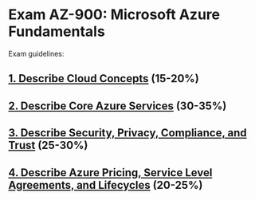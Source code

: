 # Exam AZ-900: Microsoft Azure Fundamentals

Exam guidelines:

## [1. Describe Cloud Concepts](https://www.sudarpo.net/az-900-notes/1-Describe%20Cloud%20Concepts) (15-20%)

## [2. Describe Core Azure Services](https://www.sudarpo.net/az-900-notes/2-Describe%20Core%20Azure%20Services) (30-35%)

## [3. Describe Security, Privacy, Compliance, and Trust](https://www.sudarpo.net/az-900-notes/3-Describe%20Security%2C%20Privacy%2C%20Compliance%2C%20and%20Trust) (25-30%)

## [4. Describe Azure Pricing, Service Level Agreements, and Lifecycles](https://www.sudarpo.net/az-900-notes/4-Describe%20Azure%20Pricing%2C%20Service%20Level%20Agreements%2C%20and%20Lifecycles) (20-25%)
